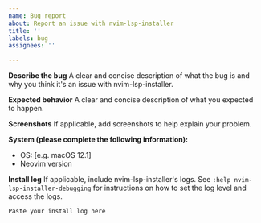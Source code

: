 ```yaml
---
name: Bug report
about: Report an issue with nvim-lsp-installer
title: ''
labels: bug
assignees: ''

---
```


**Describe the bug**
A clear and concise description of what the bug is and why you think it's an issue with nvim-lsp-installer.

**Expected behavior**
A clear and concise description of what you expected to happen.

**Screenshots**
If applicable, add screenshots to help explain your problem.

**System (please complete the following information):**
 - OS: [e.g. macOS 12.1]
 - Neovim version

**Install log**
If applicable, include nvim-lsp-installer's logs. See `:help nvim-lsp-installer-debugging` for instructions on how to set the log level and access the logs.

```
Paste your install log here
```
